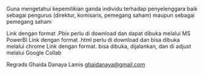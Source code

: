 Guna mengetahui kepemilikian ganda individu terhadap penyelenggara baik sebagai pengurus (direktur, komisaris, pemegang saham) maupun sebagai pemegang saham

Link dengan format .Pbix perlu di download dan dapat dibuka melalui MS PowerBI
Link dengan format .html perlu di download dan bisa dibuka melalui chrome 
Link dengan format. bisa dibuka, dijalankan, dan di adjust melalui Google Collab

Regrads
Ghaida Danaya Lamis
ghaidanaya@gmail.com
